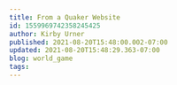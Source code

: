 ```yaml
---
title: From a Quaker Website
id: 1559969742358245425
author: Kirby Urner
published: 2021-08-20T15:48:00.002-07:00
updated: 2021-08-20T15:48:29.363-07:00
blog: world_game
tags: 
---
```


